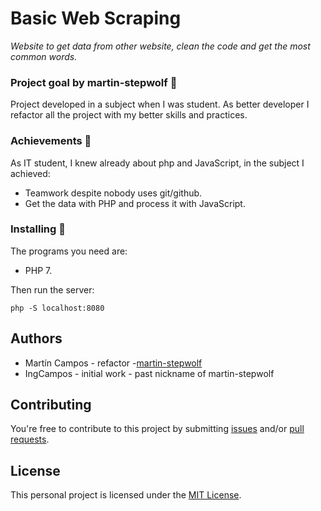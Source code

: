 # Basic Web Scraping 

_Website to get data from other website, clean the code and get the most common words._

### Project goal by martin-stepwolf :goal_net:

Project developed in a subject when I was student.
As better developer I refactor all the project with my better skills and practices.

### Achievements :star2:

As IT student, I knew already about php and JavaScript, in the subject I achieved:

- Teamwork despite nobody uses git/github.
- Get the data with PHP and process it with JavaScript.

### Installing 🔧

The programs you need are:

- PHP 7.

Then run the server:

```
php -S localhost:8080
```

## Authors

-   Martín Campos - refactor -[martin-stepwolf](https://github.com/martin-stepwolf)
-   IngCampos - initial work - past nickname of martin-stepwolf

## Contributing

You're free to contribute to this project by submitting [issues](https://github.com/martin-stepwolf/basic-web-scraping/issues) and/or [pull requests](https://github.com/martin-stepwolf/basic-web-scraping/pulls).

## License

This personal project is licensed under the [MIT License](https://choosealicense.com/licenses/mit/).
